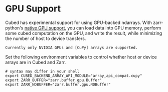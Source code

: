 # GPU Support

Cubed has experimental support for using GPU-backed ndarrays. With zarr-python's
[native GPU support], you can load data into GPU memory, perform some cubed
computation on the GPU, and write the result, while minimizing the number of host
to device transfers.

```{note}
Currently only NVIDIA GPUs and [CuPy] arrays are supported.
```

Set the following environment variables to control whether host or device arrays
are in Cubed and Zarr.

```shell
# syntax may differ in your shell
export CUBED_BACKEND_ARRAY_API_MODULE="array_api_compat.cupy"
export ZARR_BUFFER="zarr.buffer.gpu.Buffer"
export ZARR_NDBUFFER="zarr.buffer.gpu.NDBuffer"
```


[native GPU support]: https://zarr.readthedocs.io/en/stable/user-guide/gpu.html
[CuPy]: https://cupy.dev/
